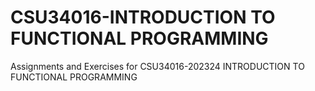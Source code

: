 # CSU34016-INTRODUCTION TO FUNCTIONAL PROGRAMMING
 Assignments and Exercises for CSU34016-202324 INTRODUCTION TO FUNCTIONAL PROGRAMMING
